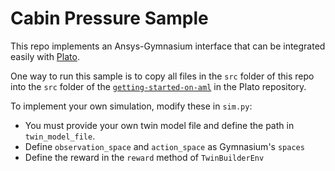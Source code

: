 # Cabin Pressure Sample

This repo implements an Ansys-Gymnasium interface that can be integrated
easily with [Plato](https://github.com/Azure/plato).

One way to run this sample is to copy all files in the ``src`` folder of this repo
into the ``src`` folder of the
[``getting-started-on-aml``](https://github.com/Azure/plato/tree/main/examples/getting-started-on-aml)
in the Plato repository.

To implement your own simulation, modify these in ``sim.py``:

-   You must provide your own twin model file and define the path in
		``twin_model_file``.
-   Define ``observation_space`` and ``action_space`` as Gymnasium's ``spaces``
-   Define the reward in the ``reward`` method of ``TwinBuilderEnv``
